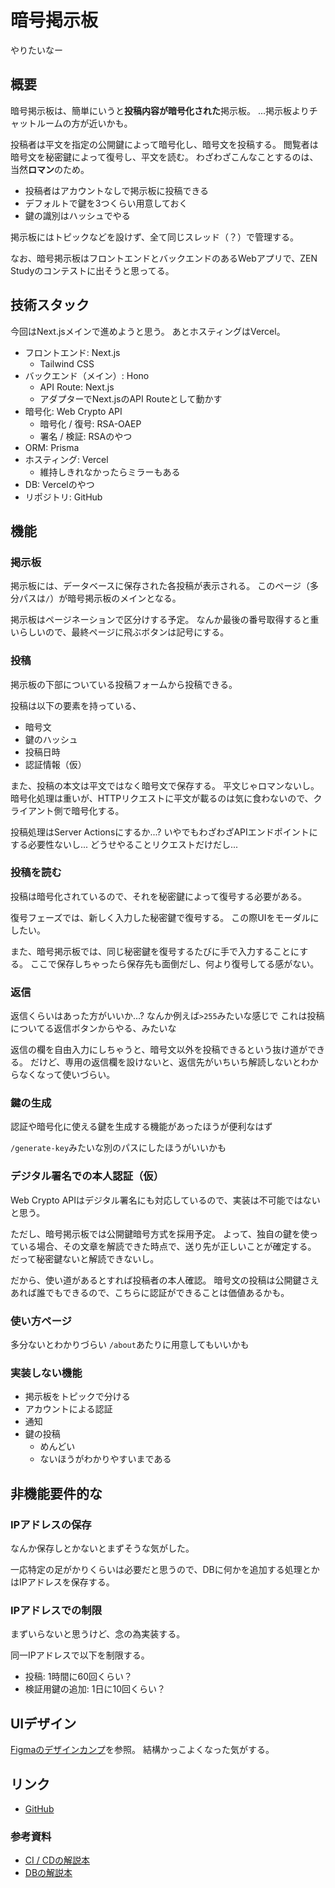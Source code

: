 # 暗号掲示板
やりたいなー

## 概要
暗号掲示板は、簡単にいうと**投稿内容が暗号化された**掲示板。
...掲示板よりチャットルームの方が近いかも。

投稿者は平文を指定の公開鍵によって暗号化し、暗号文を投稿する。
閲覧者は暗号文を秘密鍵によって復号し、平文を読む。
わざわざこんなことするのは、当然**ロマン**のため。

- 投稿者はアカウントなしで掲示板に投稿できる
- デフォルトで鍵を3つくらい用意しておく
- 鍵の識別はハッシュでやる

掲示板にはトピックなどを設けず、全て同じスレッド（？）で管理する。

なお、暗号掲示板はフロントエンドとバックエンドのあるWebアプリで、ZEN Studyのコンテストに出そうと思ってる。

## 技術スタック
今回はNext.jsメインで進めようと思う。
あとホスティングはVercel。

- フロントエンド: Next.js
  - Tailwind CSS
- バックエンド（メイン）: Hono
  - API Route: Next.js
  - アダプターでNext.jsのAPI Routeとして動かす
- 暗号化: Web Crypto API
  - 暗号化 / 復号: RSA-OAEP
  - 署名 / 検証: RSAのやつ
- ORM: Prisma
- ホスティング: Vercel
  - 維持しきれなかったらミラーもある
- DB: Vercelのやつ
- リポジトリ: GitHub

## 機能

### 掲示板
掲示板には、データベースに保存された各投稿が表示される。
このページ（多分パスは`/`）が暗号掲示板のメインとなる。

掲示板はページネーションで区分けする予定。
なんか最後の番号取得すると重いらしいので、最終ページに飛ぶボタンは記号にする。

### 投稿
掲示板の下部についている投稿フォームから投稿できる。

投稿は以下の要素を持っている、

- 暗号文
- 鍵のハッシュ
- 投稿日時
- 認証情報（仮）

また、投稿の本文は平文ではなく暗号文で保存する。
平文じゃロマンないし。
暗号化処理は重いが、HTTPリクエストに平文が載るのは気に食わないので、クライアント側で暗号化する。

投稿処理はServer Actionsにするか...?
いやでもわざわざAPIエンドポイントにする必要性ないし...
どうせやることリクエストだけだし...

### 投稿を読む
投稿は暗号化されているので、それを秘密鍵によって復号する必要がある。

復号フェーズでは、新しく入力した秘密鍵で復号する。
この際UIをモーダルにしたい。

また、暗号掲示板では、同じ秘密鍵を復号するたびに手で入力することにする。
ここで保存しちゃったら保存先も面倒だし、何より復号してる感がない。

### 返信
返信くらいはあった方がいいか...?
なんか例えば`>255`みたいな感じで
これは投稿についてる返信ボタンからやる、みたいな

返信の欄を自由入力にしちゃうと、暗号文以外を投稿できるという抜け道ができる。
だけど、専用の返信欄を設けないと、返信先がいちいち解読しないとわからなくなって使いづらい。

### 鍵の生成
認証や暗号化に使える鍵を生成する機能があったほうが便利なはず

`/generate-key`みたいな別のパスにしたほうがいいかも

### デジタル署名での本人認証（仮）

Web Crypto APIはデジタル署名にも対応しているので、実装は不可能ではないと思う。

ただし、暗号掲示板では公開鍵暗号方式を採用予定。
よって、独自の鍵を使っている場合、その文章を解読できた時点で、送り先が正しいことが確定する。
だって秘密鍵ないと解読できないし。

だから、使い道があるとすれば投稿者の本人確認。
暗号文の投稿は公開鍵さえあれば誰でもできるので、こちらに認証ができることは価値あるかも。

### 使い方ページ
多分ないとわかりづらい
`/about`あたりに用意してもいいかも

### 実装しない機能

- 掲示板をトピックで分ける
- アカウントによる認証
- 通知
- 鍵の投稿
  - めんどい
  - ないほうがわかりやすいまである

## 非機能要件的な

### IPアドレスの保存
なんか保存しとかないとまずそうな気がした。

一応特定の足がかりくらいは必要だと思うので、DBに何かを追加する処理とかはIPアドレスを保存する。

### IPアドレスでの制限
まずいらないと思うけど、念の為実装する。

同一IPアドレスで以下を制限する。

- 投稿: 1時間に60回くらい？
- 検証用鍵の追加: 1日に10回くらい？

## UIデザイン
[Figmaのデザインカンプ](https://www.figma.com/design/t7cTgBTew0sSKiOOKT6sZg/暗号掲示板?t=P15mOFCTjyjhQbwE-0)を参照。
結構かっこよくなった気がする。

## リンク
- [GitHub](https://github.com/nanasi-1/encrypted-board)

### 参考資料

- [CI / CDの解説本](https://zenn.dev/hayato94087/books/6a55108faa37ba/viewer/e020g4xk6s17t3v6)
- [DBの解説本](https://zenn.dev/hayato94087/books/94bf9a15a98684/viewer/f000ut2i2b1lk4a1)
